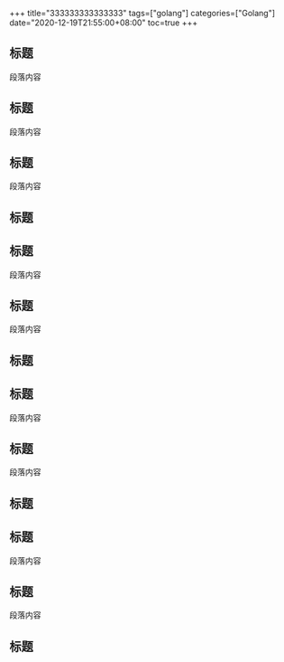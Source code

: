 +++
title="333333333333333"
tags=["golang"]
categories=["Golang"]
date="2020-12-19T21:55:00+08:00"
toc=true
+++

## 标题

段落内容

## 标题

段落内容

## 标题

段落内容

## 标题

## 标题

段落内容

## 标题

段落内容

## 标题

## 标题

段落内容

## 标题

段落内容

## 标题

## 标题

段落内容

## 标题

段落内容

## 标题
